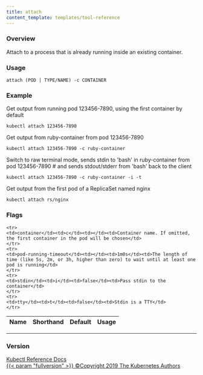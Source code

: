 ```yaml
---
title: attach
content_template: templates/tool-reference
---
```


### Overview
Attach to a process that is already running inside an existing container.

### Usage

`attach (POD | TYPE/NAME) -c CONTAINER`


### Example

 Get output from running pod 123456-7890, using the first container by default

```shell
kubectl attach 123456-7890
```

 Get output from ruby-container from pod 123456-7890

```shell
kubectl attach 123456-7890 -c ruby-container
```

 Switch to raw terminal mode, sends stdin to 'bash' in ruby-container from pod 123456-7890 # and sends stdout/stderr from 'bash' back to the client

```shell
kubectl attach 123456-7890 -c ruby-container -i -t
```

 Get output from the first pod of a ReplicaSet named nginx

```shell
kubectl attach rs/nginx
```




### Flags

<div class="table-responsive"><table class="table table-bordered">
<thead class="thead-light">
<tr>
            <th>Name</th>
            <th>Shorthand</th>
            <th>Default</th>
            <th>Usage</th>
        </tr>
    </thead>
    <tbody>
    
    <tr>
    <td>container</td><td>c</td><td></td><td>Container name. If omitted, the first container in the pod will be chosen</td>
    </tr>
    <tr>
    <td>pod-running-timeout</td><td></td><td>1m0s</td><td>The length of time (like 5s, 2m, or 3h, higher than zero) to wait until at least one pod is running</td>
    </tr>
    <tr>
    <td>stdin</td><td>i</td><td>false</td><td>Pass stdin to the container</td>
    </tr>
    <tr>
    <td>tty</td><td>t</td><td>false</td><td>Stdin is a TTY</td>
    </tr>
</tbody>
</table></div>




<hr>


### Version

<div class="kubectl-reference-copyright">

<a href="https://github.com/kubernetes/kubernetes">Kubectl Reference Docs  
{{< param "fullversion" >}}   &#xa9;Copyright 2019 The Kubernetes Authors</a>

</div>

